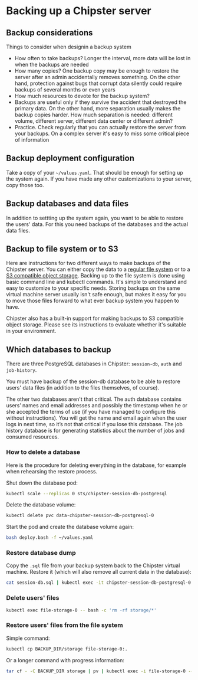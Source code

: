 # Backing up a Chipster server
## Backup considerations

Things to consider when designin a backup system
- How often to take backups? Longer the interval, more data will be lost in when the backups are needed
- How many copies? One backup copy may be enough to restore the server after an admin accidentally removes something. On the other hand, protection against bugs that corrupt  data silently could require backups of several months or even years
- How much resources to devote for the backup system?
- Backups are useful only if they survive the accident that destroyed the primary data. On the other hand, more separation usually makes the backup copies harder. How much separation is needed: different volume, different server, different data center or different admin?
- Practice. Check regularly that you can actually restore the server from your backups. On a complex server it's easy to miss some critical piece of information

## Backup deployment configuration

Take a copy of your `~/values.yaml`. That should be enough for setting up the system again. If you have made any other customizations to your server, copy those too.

## Backup databases and data files

In addition to settting up the system again, you want to be able to restore the users' data. For this you need backups of the databases and the actual data files.

## Backup to file system or to S3

Here are instructions for two different ways to make backups of the Chipster server. You can either copy the data to a [regular file system](backup-to-file.md) or to a [S3 compatible object storage](backup-to-S3). Backing up to the file system is done using basic command line and kubectl commands. It's simple to understand and easy to customize to your specific needs. Storing backups on the same virtual machine server usually isn't safe enough, but makes it easy for you to move those files forward to what ever backup system you happen to have.

Chipster also has a built-in support for making backups to S3 compatible object storage. Please see its instructions to evaluate whether it's suitable in your environment. 

## Which databases to backup

There are three PostgreSQL databases in Chipster: `session-db`, `auth` and `job-history`. 

You must have backup of the session-db database to be able to restore users' data files (in addition to the files themselves, of course). 

The other two databases aren't that critical. The auth database contains users’ names and email addresses and possibly the timestamp when he or she accepted the terms of use (if you have managed to configure this without instructions). You will get the name and email again when the user logs in next time, so it’s not that critical if you lose this database. The job history database is for generating statistics about the number of jobs and consumed resources.

### How to delete a database

Here is the procedure for deleting everything in the database, for example when rehearsing the restore process.

Shut down the database pod:

```bash
kubectl scale --replicas 0 sts/chipster-session-db-postgresql
```

Delete the database volume:

```bash
kubectl delete pvc data-chipster-session-db-postgresql-0
```

Start the pod and create the database volume again:

```bash
bash deploy.bash -f ~/values.yaml
```

### Restore database dump

Copy the `.sql` file from your backup system back to the Chipster virtual machine. Restore it (which will also remove all current data in the database):

```bash
cat session-db.sql | kubectl exec -it chipster-session-db-postgresql-0 -- bash -c 'PGPASSWORD=$POSTGRES_PASSWORD psql -U postgres session_db_db'
```


### Delete users' files

```bash
kubectl exec file-storage-0 -- bash -c 'rm -rf storage/*'
```

### Restore users' files from the file system

Simple command:

```bash
kubectl cp BACKUP_DIR/storage file-storage-0:.
```

Or a longer command with progress information:

```bash
tar cf - -C BACKUP_DIR storage | pv | kubectl exec -i file-storage-0 -- tar xf - --no-overwrite-dir
```

